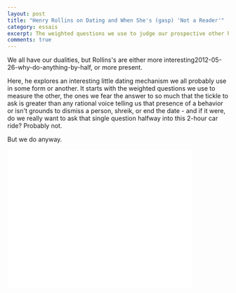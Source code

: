 ```yaml
---
layout: post
title: "Henry Rollins on Dating and When She's (gasp) 'Not a Reader'"
category: essais
excerpt: The weighted questions we use to judge our prospective other half.
comments: true
---
```


We all have our dualities, but Rollins's are either more interesting2012-05-26-why-do-anything-by-half, or more present.  

Here, he explores an interesting little dating mechanism we all probably use in some form or another. It starts with the weighted questions we use to measure the other, the ones we fear the answer to so much that the tickle to ask is greater than any rational voice telling us that presence of a behavior or isn't grounds to dismiss a person, shreik, or end the date - and if it were, do we really want to ask that single question halfway into this 2-hour car ride? Probably not.  

But we do anyway.  

<iframe width="420" height="315" src="//www.youtube.com/embed/W9S5-EB8dR8" frameborder="0"> </iframe>

<a href="https://plus.google.com/+VincentBarr0?rel=author"></a>